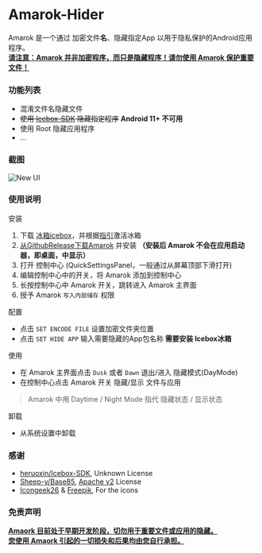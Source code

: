 # Amarok-Hider
Amarok 是一个通过 加密文件**名**、隐藏指定App 以用于隐私保护的Android应用程序。  
**<u>请注意：Amarok 并非加密程序，而只是隐藏程序！请勿使用 Amarok 保护重要文件！</u>**



### 功能列表

- 混淆文件名隐藏文件
- ~~使用 [Icebox-SDK](https://github.com/heruoxin/IceBox-SDK) 隐藏指定程序~~ **Android 11+ 不可用**
- 使用 Root 隐藏应用程序
- ...



### 截图

![New UI](https://raw.githubusercontent.com/deltazefiro/ImageHost/master/Amarok-screenshot.jpg)




### 使用说明

安装

1. 下载 [冰箱icebox](https://coolapk.com/apk/com.catchingnow.icebox)，并根据[指引](http://iceboxdoc.catchingnow.com/)激活冰箱
2. [从GithubRelease下载Amarok](https://github.com/233a344a455/Amarok-Hider/releases) 并安装 **（安装后 Amarok 不会在应用启动器，即桌面，中显示）**
3. 打开 控制中心 (QuickSettingsPanel，一般通过从屏幕顶部下滑打开)
4. 编辑控制中心中的开关，将 Amarok 添加到控制中心
5. 长按控制中心中 Amarok 开关，跳转进入 Amarok 主界面
6. 授予 Amarok `写入内部储存` 权限



配置

- 点击 `SET ENCODE FILE`  设置加密文件夹位置
- 点击 `SET HIDE APP` 输入需要隐藏的App包名称 **需要安装 Icebox冰箱**



使用

- 在 Amarok 主界面点击 `Dusk` 或者 `Dawn` 退出/进入 隐藏模式(DayMode)
- 在控制中心点击 Amarok 开关 隐藏/显示 文件与应用

> Amarok 中用 Daytime / Night Mode 指代 隐藏状态 / 显示状态



卸载

- 从系统设置中卸载



### 感谢

- [heruoxin/Icebox-SDK](https://github.com/heruoxin/IceBox-SDK), Unknown License
- [Sheep-y/Base85](https://github.com/Sheep-y/Base85/), [Apache v2](https://github.com/Sheep-y/Base85/blob/master/LICENSE) License
- [Icongeek26](https://www.flaticon.com/authors/icongeek26) & [Freepik](), For the icons


### 免责声明

<u>**Amaork 目前处于早期开发阶段，切勿用于重要文件或应用的隐藏。**</u>  
<u>**您使用 Amaork 引起的一切损失和后果均由您自行承担。**</u>

